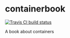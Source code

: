 # containerbook
[![Travis CI build status](https://travis-ci.org/containerbook/containerbook.svg?branch=master)](https://travis-ci.org/containerbook/containerbook)

A book about containers
